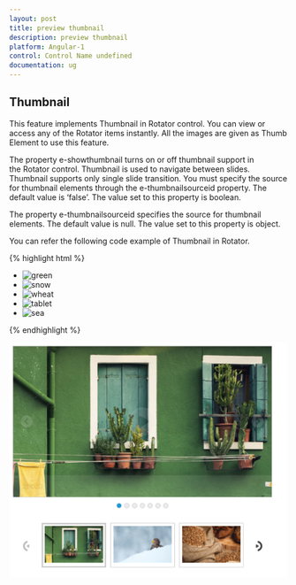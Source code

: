 ```yaml
---
layout: post
title: preview thumbnail
description: preview thumbnail
platform: Angular-1
control: Control Name undefined
documentation: ug
---
```


## Thumbnail

This feature implements Thumbnail in Rotator control. You can view or access any of the Rotator items instantly. All the images are given as Thumb Element to use this feature.

The property e-showthumbnail turns on or off thumbnail support in the Rotator control. Thumbnail is used to navigate between slides. Thumbnail supports only single slide transition. You must specify the source for thumbnail elements through the e-thumbnailsourceid property. The default value is ‘false’. The value set to this property is boolean.

The property e-thumbnailsourceid specifies the source for thumbnail elements. The default value is null. The value set to this property is object.

You can refer the following code example of Thumbnail in Rotator.

{% highlight html %}



 <ul id="sliderContent" ej-rotator e-slidewidth="600px" e-slideheight="350px" e-showpager="true" e-showcaption="true" e-showthumbnail="thumbnail" e-thumbnailsourceid="thumbnailId" e-showplaybutton="true" e-isresponsive="true">
<li><img class="image" src="http://js.syncfusion.com/demos/web/content/images/rotator/green.jpg" title="green" /></li>
        <li><img class="image" src="http://js.syncfusion.com/demos/web/content/images/rotator/snow.jpg" title="snow" /></li>
        <li><img class="image" src="http://js.syncfusion.com/demos/web/content/images/rotator/wheat.jpg" title="wheat" /></li>
        <li><img class="image" src="http://js.syncfusion.com/demos/web/content/images/rotator/tablet.jpg" title="tablet" /></li>
        <li><img class="image" src="http://js.syncfusion.com/demos/web/content/images/rotator/sea.jpg" title="sea" /></li>					</ul>

<ul id="thumbElement" style="display: none">
<li><img class="image" src="http://js.syncfusion.com/demos/web/content/images/rotator/green.jpg" title="green" /></li>
        <li><img class="image" src="http://js.syncfusion.com/demos/web/content/images/rotator/snow.jpg" title="snow" /></li>
        <li><img class="image" src="http://js.syncfusion.com/demos/web/content/images/rotator/wheat.jpg" title="wheat" /></li>
        <li><img class="image" src="http://js.syncfusion.com/demos/web/content/images/rotator/tablet.jpg" title="tablet" /></li>
        <li><img class="image" src="http://js.syncfusion.com/demos/web/content/images/rotator/sea.jpg" title="sea" /></li>					</ul>
</div>



{% endhighlight %}





![](thumbnail_images\previewthumbnail_img1.png)

